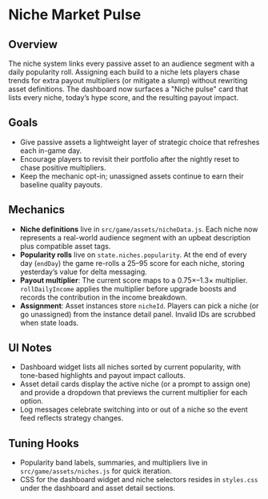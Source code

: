 # Niche Market Pulse

## Overview
The niche system links every passive asset to an audience segment with a daily popularity roll. Assigning each build to a niche lets players chase trends for extra payout multipliers (or mitigate a slump) without rewriting asset definitions. The dashboard now surfaces a "Niche pulse" card that lists every niche, today’s hype score, and the resulting payout impact.

## Goals
- Give passive assets a lightweight layer of strategic choice that refreshes each in-game day.
- Encourage players to revisit their portfolio after the nightly reset to chase positive multipliers.
- Keep the mechanic opt-in; unassigned assets continue to earn their baseline quality payouts.

## Mechanics
- **Niche definitions** live in `src/game/assets/nicheData.js`. Each niche now represents a real-world audience segment with an upbeat description plus compatible asset tags.
- **Popularity rolls** live on `state.niches.popularity`. At the end of every day (`endDay`) the game re-rolls a 25–95 score for each niche, storing yesterday’s value for delta messaging.
- **Payout multiplier**: The current score maps to a 0.75×–1.3× multiplier. `rollDailyIncome` applies the multiplier before upgrade boosts and records the contribution in the income breakdown.
- **Assignment**: Asset instances store `nicheId`. Players can pick a niche (or go unassigned) from the instance detail panel. Invalid IDs are scrubbed when state loads.

## UI Notes
- Dashboard widget lists all niches sorted by current popularity, with tone-based highlights and payout impact callouts.
- Asset detail cards display the active niche (or a prompt to assign one) and provide a dropdown that previews the current multiplier for each option.
- Log messages celebrate switching into or out of a niche so the event feed reflects strategy changes.

## Tuning Hooks
- Popularity band labels, summaries, and multipliers live in `src/game/assets/niches.js` for quick iteration.
- CSS for the dashboard widget and niche selectors resides in `styles.css` under the dashboard and asset detail sections.
